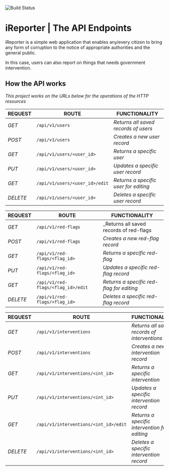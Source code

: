 ![Build Status](https://travis-ci.org/BrunoNicholas/iReporter.svg?branch=Develope)

# iReporter | The API Endpoints
iReporter is a simple web application that enables any/every citizen to bring any form of corruption to the notice of appropriate authorities and the general public.

In this case, users can also report on things that needs government intervention.

## How the API works
_This project works on the URLs below for the operations of the HTTP resources_

| REQUEST | ROUTE | FUNCTIONALITY |
| ------- | ----- | ------------- |
| *GET* | ```/api/v1/users``` | _Returns all saved records of users_|
| *POST* | ```/api/v1/users``` | _Creates a new user record_|
| *GET* | ```/api/v1/users/<user_id>``` | _Returns a specific user_|
| *PUT* | ```/api/v1/users/<user_id>``` | _Updates a specific user record_|
| *GET* | ```/api/v1/users/<user_id>/edit``` | _Returns a specific user for editing_|
| *DELETE* | ```/api/v1/users/<user_id>``` | _Deletes a specific user record_|


| REQUEST | ROUTE | FUNCTIONALITY |
| ------- | ----- | ------------- |
| *GET* | ```/api/v1/red-flags``` | _Returns all saved records of red-flags|
| *POST* | ```/api/v1/red-flags``` | _Creates a new red-flag record_|
| *GET* | ```/api/v1/red-flags/<flag_id>``` | _Returns a specific red-flag_|
| *PUT* | ```/api/v1/red-flags/<flag_id>``` | _Updates a specific red-flag record_|
| *GET* | ```/api/v1/red-flags/<flag_id>/edit``` | _Returns a specific red-flag for editing_|
| *DELETE* | ```/api/v1/red-flags/<flag_id>``` | _Deletes a specific red-flag record_|


| REQUEST | ROUTE | FUNCTIONALITY |
| ------- | ----- | ------------- |
| *GET* | ```/api/v1/interventions``` | _Returns all saved records of interventions_|
| *POST* | ```/api/v1/interventions``` | _Creates a new intervention record_|
| *GET* | ```/api/v1/interventions/<int_id>``` | _Returns a specific intervention_|
| *PUT* | ```/api/v1/interventions/<int_id>``` | _Updates a specific intervention record_|
| *GET* | ```/api/v1/interventions/<int_id>/edit``` | _Returns a specific intervention for editing_|
| *DELETE* | ```/api/v1/interventions/<int_id>``` | _Deletes a specific intervention record_|



